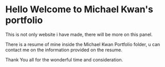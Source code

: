 # Hello Welcome to Michael Kwan's portfolio
This is not only website i have made, there will be more on this panel.

There is a resume of mine inside the Michael Kwan Portfolio folder, u can contact me on the information provided on the resume.

Thank You all for the wonderful time and consideration.

